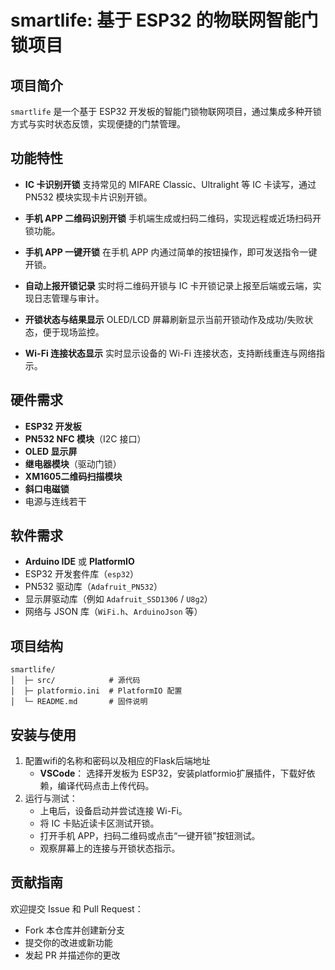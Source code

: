 # smartlife: 基于 ESP32 的物联网智能门锁项目

## 项目简介

`smartlife` 是一个基于 ESP32 开发板的智能门锁物联网项目，通过集成多种开锁方式与实时状态反馈，实现便捷的门禁管理。

## 功能特性

* **IC 卡识别开锁**
  支持常见的 MIFARE Classic、Ultralight 等 IC 卡读写，通过 PN532 模块实现卡片识别开锁。

* **手机 APP 二维码识别开锁**
  手机端生成或扫码二维码，实现远程或近场扫码开锁功能。

* **手机 APP 一键开锁**
  在手机 APP 内通过简单的按钮操作，即可发送指令一键开锁。

* **自动上报开锁记录**
  实时将二维码开锁与 IC 卡开锁记录上报至后端或云端，实现日志管理与审计。

* **开锁状态与结果显示**
  OLED/LCD 屏幕刷新显示当前开锁动作及成功/失败状态，便于现场监控。

* **Wi-Fi 连接状态显示**
  实时显示设备的 Wi-Fi 连接状态，支持断线重连与网络指示。

## 硬件需求

* **ESP32 开发板**
* **PN532 NFC 模块**（I2C 接口）
* **OLED 显示屏**
* **继电器模块**（驱动门锁）
* **XM1605二维码扫描模块**
* **斜口电磁锁**
* 电源与连线若干

## 软件需求

* **Arduino IDE** 或 **PlatformIO**
* ESP32 开发套件库（`esp32`）
* PN532 驱动库（`Adafruit_PN532`）
* 显示屏驱动库（例如 `Adafruit_SSD1306` / `U8g2`）
* 网络与 JSON 库（`WiFi.h`、`ArduinoJson` 等）

## 项目结构

```
smartlife/
│  ├─ src/            # 源代码
│  ├─ platformio.ini  # PlatformIO 配置
│  └─ README.md       # 固件说明
```

## 安装与使用

1. 配置wifi的名称和密码以及相应的Flask后端地址
   * **VSCode**：
     选择开发板为 ESP32，安装platformio扩展插件，下载好依赖，编译代码点击上传代码。
2. 运行与测试：
   * 上电后，设备启动并尝试连接 Wi-Fi。
   * 将 IC 卡贴近读卡区测试开锁。
   * 打开手机 APP，扫码二维码或点击“一键开锁”按钮测试。
   * 观察屏幕上的连接与开锁状态指示。

## 贡献指南

欢迎提交 Issue 和 Pull Request：

* Fork 本仓库并创建新分支
* 提交你的改进或新功能
* 发起 PR 并描述你的更改
